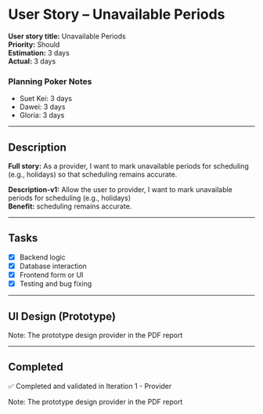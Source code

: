 # User Story – Unavailable Periods

**User story title:** Unavailable Periods  
**Priority:** Should  
**Estimation:** 3 days  
**Actual:** 3 days  

### Planning Poker Notes
- Suet Kei: 3 days  
- Dawei: 3 days  
- Gloria: 3 days  

---

## Description

**Full story:** As a provider, I want to mark unavailable periods for scheduling (e.g., holidays) so that scheduling remains accurate.

**Description-v1:** Allow the user to provider, I want to mark unavailable periods for scheduling (e.g., holidays)  
**Benefit:** scheduling remains accurate.  

---

## Tasks

- [x] Backend logic
- [x] Database interaction
- [x] Frontend form or UI
- [x] Testing and bug fixing

---

## UI Design (Prototype)

Note: The prototype design provider in the PDF report

---

## Completed

✅ Completed and validated in Iteration 1 - Provider  

Note: The prototype design provider in the PDF report
